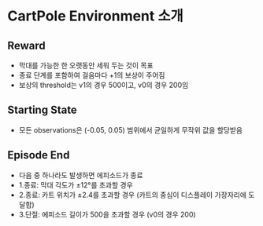 # CartPole Environment 소개
## Reward
- 막대를 가능한 한 오랫동안 세워 두는 것이 목표
- 종료 단계를 포함하여 걸음마다 +1의 보상이 주어짐
- 보상의 threshold는 v1의 경우 500이고, v0의 경우 200임

## Starting State
- 모든 observations은 (-0.05, 0.05) 범위에서 균일하게 무작위 값을 할당받음

## Episode End
- 다음 중 하나라도 발생하면 에피소드가 종료
- 1.종료: 막대 각도가 ±12°를 초과할 경우
- 2.종료: 카트 위치가 ±2.4를 초과할 경우 (카트의 중심이 디스플레이 가장자리에 도달함)
- 3.단절: 에피소드 길이가 500을 초과할 경우 (v0의 경우 200)

